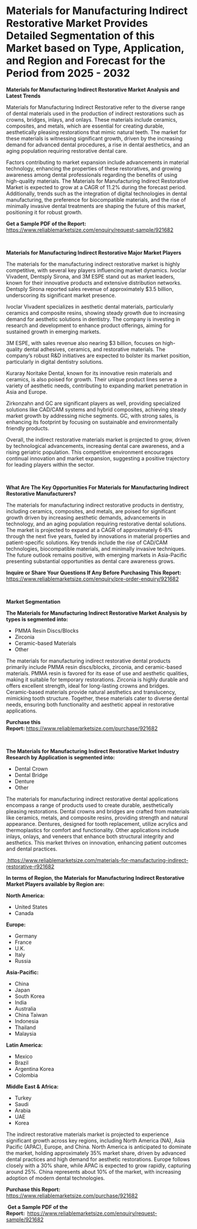 <p><h1>Materials for Manufacturing Indirect Restorative Market Provides Detailed Segmentation of this Market based on Type, Application, and Region and Forecast for the Period from 2025 - 2032</h1></p><p><strong>Materials for Manufacturing Indirect Restorative Market Analysis and Latest Trends</strong></p>
<p><p>Materials for Manufacturing Indirect Restorative refer to the diverse range of dental materials used in the production of indirect restorations such as crowns, bridges, inlays, and onlays. These materials include ceramics, composites, and metals, which are essential for creating durable, aesthetically pleasing restorations that mimic natural teeth. The market for these materials is witnessing significant growth, driven by the increasing demand for advanced dental procedures, a rise in dental aesthetics, and an aging population requiring restorative dental care. </p><p>Factors contributing to market expansion include advancements in material technology, enhancing the properties of these restoratives, and growing awareness among dental professionals regarding the benefits of using high-quality materials. The Materials for Manufacturing Indirect Restorative Market is expected to grow at a CAGR of 11.2% during the forecast period. Additionally, trends such as the integration of digital technologies in dental manufacturing, the preference for biocompatible materials, and the rise of minimally invasive dental treatments are shaping the future of this market, positioning it for robust growth.</p></p>
<p><strong>Get a Sample PDF of the Report:&nbsp;</strong> <a href="https://www.reliablemarketsize.com/enquiry/request-sample/921682?utm_campaign=3518&utm_medium=2&utm_source=Github&utm_content=ia&utm_term=18042025&utm_id=materials-for-manufacturing-indirect-restorative">https://www.reliablemarketsize.com/enquiry/request-sample/921682</a></p>
<p>&nbsp;</p>
<p><strong>Materials for Manufacturing Indirect Restorative Major Market Players</strong></p>
<p><p>The materials for the manufacturing indirect restorative market is highly competitive, with several key players influencing market dynamics. Ivoclar Vivadent, Dentsply Sirona, and 3M ESPE stand out as market leaders, known for their innovative products and extensive distribution networks. Dentsply Sirona reported sales revenue of approximately $3.5 billion, underscoring its significant market presence.</p><p>Ivoclar Vivadent specializes in aesthetic dental materials, particularly ceramics and composite resins, showing steady growth due to increasing demand for aesthetic solutions in dentistry. The company is investing in research and development to enhance product offerings, aiming for sustained growth in emerging markets.</p><p>3M ESPE, with sales revenue also nearing $3 billion, focuses on high-quality dental adhesives, ceramics, and restorative materials. The company’s robust R&D initiatives are expected to bolster its market position, particularly in digital dentistry solutions.</p><p>Kuraray Noritake Dental, known for its innovative resin materials and ceramics, is also poised for growth. Their unique product lines serve a variety of aesthetic needs, contributing to expanding market penetration in Asia and Europe.</p><p>Zirkonzahn and GC are significant players as well, providing specialized solutions like CAD/CAM systems and hybrid composites, achieving steady market growth by addressing niche segments. GC, with strong sales, is enhancing its footprint by focusing on sustainable and environmentally friendly products.</p><p>Overall, the indirect restorative materials market is projected to grow, driven by technological advancements, increasing dental care awareness, and a rising geriatric population. This competitive environment encourages continual innovation and market expansion, suggesting a positive trajectory for leading players within the sector.</p></p>
<p>&nbsp;</p>
<p><strong>What Are The Key Opportunities For Materials for Manufacturing Indirect Restorative Manufacturers?</strong></p>
<p><p>The materials for manufacturing indirect restorative products in dentistry, including ceramics, composites, and metals, are poised for significant growth driven by increasing aesthetic demands, advancements in technology, and an aging population requiring restorative dental solutions. The market is projected to expand at a CAGR of approximately 6-8% through the next five years, fueled by innovations in material properties and patient-specific solutions. Key trends include the rise of CAD/CAM technologies, biocompatible materials, and minimally invasive techniques. The future outlook remains positive, with emerging markets in Asia-Pacific presenting substantial opportunities as dental care awareness grows.</p></p>
<p><strong>Inquire or Share Your Questions If Any Before Purchasing This Report:</strong> <a href="https://www.reliablemarketsize.com/enquiry/pre-order-enquiry/921682?utm_campaign=3518&utm_medium=2&utm_source=Github&utm_content=ia&utm_term=18042025&utm_id=materials-for-manufacturing-indirect-restorative">https://www.reliablemarketsize.com/enquiry/pre-order-enquiry/921682</a></p>
<p>&nbsp;</p>
<p><strong>Market Segmentation</strong></p>
<p><strong>The Materials for Manufacturing Indirect Restorative Market Analysis by types is segmented into:</strong></p>
<p><ul><li>PMMA Resin Discs/Blocks</li><li>Zirconia</li><li>Ceramic-based Materials</li><li>Other</li></ul></p>
<p><p>The materials for manufacturing indirect restorative dental products primarily include PMMA resin discs/blocks, zirconia, and ceramic-based materials. PMMA resin is favored for its ease of use and aesthetic qualities, making it suitable for temporary restorations. Zirconia is highly durable and offers excellent strength, ideal for long-lasting crowns and bridges. Ceramic-based materials provide natural aesthetics and translucency, mimicking tooth structure. Together, these materials cater to diverse dental needs, ensuring both functionality and aesthetic appeal in restorative applications.</p></p>
<p><strong>Purchase this Report:&nbsp;</strong><a href="https://www.reliablemarketsize.com/purchase/921682?utm_campaign=3518&utm_medium=2&utm_source=Github&utm_content=ia&utm_term=18042025&utm_id=materials-for-manufacturing-indirect-restorative">https://www.reliablemarketsize.com/purchase/921682</a></p>
<p>&nbsp;</p>
<p><strong>The Materials for Manufacturing Indirect Restorative Market Industry Research by Application is segmented into:</strong></p>
<p><ul><li>Dental Crown</li><li>Dental Bridge</li><li>Denture</li><li>Other</li></ul></p>
<p><p>The materials for manufacturing indirect restorative dental applications encompass a range of products used to create durable, aesthetically pleasing restorations. Dental crowns and bridges are crafted from materials like ceramics, metals, and composite resins, providing strength and natural appearance. Dentures, designed for tooth replacement, utilize acrylics and thermoplastics for comfort and functionality. Other applications include inlays, onlays, and veneers that enhance both structural integrity and aesthetics. This market thrives on innovation, enhancing patient outcomes and dental practices.</p></p>
<p><a href="https://www.reliablemarketsize.com/materials-for-manufacturing-indirect-restorative-r921682?utm_campaign=3518&utm_medium=2&utm_source=Github&utm_content=ia&utm_term=18042025&utm_id=materials-for-manufacturing-indirect-restorative">&nbsp;https://www.reliablemarketsize.com/materials-for-manufacturing-indirect-restorative-r921682</a></p>
<p><strong>In terms of Region, the Materials for Manufacturing Indirect Restorative Market Players available by Region are:</strong></p>
<p>
    <p> <strong> North America: </strong>
        <ul>
            <li>United States</li>
            <li>Canada</li>
        </ul>
        </p> 
    <p> <strong> Europe: </strong>
        <ul>
            <li>Germany</li>
            <li>France</li>
            <li>U.K.</li>
            <li>Italy</li>
            <li>Russia</li>
        </ul>
        </p> 
    <p> <strong> Asia-Pacific: </strong>
        <ul>
            <li>China</li>
            <li>Japan</li>
            <li>South Korea</li>
            <li>India</li>
            <li>Australia</li>
            <li>China Taiwan</li>
            <li>Indonesia</li>
            <li>Thailand</li>
            <li>Malaysia</li>
        </ul>
        </p> 
    <p> <strong> Latin America: </strong>
        <ul>
            <li>Mexico</li>
            <li>Brazil</li>
            <li>Argentina Korea</li>
            <li>Colombia</li>
        </ul>
        </p> 
    <p> <strong> Middle East & Africa: </strong>
        <ul>
            <li>Turkey</li>
            <li>Saudi</li>
            <li>Arabia</li>
            <li>UAE</li>
            <li>Korea</li>
        </ul>
    </p>
    </p>
<p><p>The indirect restorative materials market is projected to experience significant growth across key regions, including North America (NA), Asia Pacific (APAC), Europe, and China. North America is anticipated to dominate the market, holding approximately 35% market share, driven by advanced dental practices and high demand for aesthetic restorations. Europe follows closely with a 30% share, while APAC is expected to grow rapidly, capturing around 25%. China represents about 10% of the market, with increasing adoption of modern dental technologies.</p></p>
<p><strong>Purchase this Report: </strong><a href="https://www.reliablemarketsize.com/purchase/921682?utm_campaign=3518&utm_medium=2&utm_source=Github&utm_content=ia&utm_term=18042025&utm_id=materials-for-manufacturing-indirect-restorative">https://www.reliablemarketsize.com/purchase/921682</a></p>
<p>&nbsp;<strong>Get a Sample PDF of the Report:&nbsp;&nbsp;</strong><a href="https://www.reliablemarketsize.com/enquiry/request-sample/921682?utm_campaign=3518&utm_medium=2&utm_source=Github&utm_content=ia&utm_term=18042025&utm_id=materials-for-manufacturing-indirect-restorative">https://www.reliablemarketsize.com/enquiry/request-sample/921682</a></p>
<p><strong></strong></p>
<p><p></p><p></p><p></p></p>
